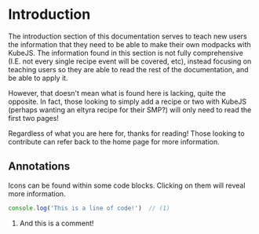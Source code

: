# Introduction
The introduction section of this documentation serves to teach new users the information that they need to be able to make their own modpacks with KubeJS. The information found in this section is not fully comprehensive (I.E. not every single recipe event will be covered, etc), instead focusing on teaching users so they are able to read the rest of the documentation, and be able to apply it. 

However, that doesn't mean what is found here is lacking, quite the opposite. In fact, those looking to simply add a recipe or two with KubeJS (perhaps wanting an eltyra recipe for their SMP?) will only need to read the first two pages! 

Regardless of what you are here for, thanks for reading! Those looking to contribute can refer back to the home page for more information.

## Annotations
Icons can be found within some code blocks. Clicking on them will reveal more information.

```js
console.log('This is a line of code!')  // (1)
```

1. And this is a comment!
